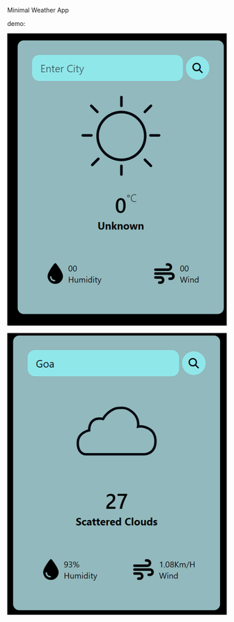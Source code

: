 Minimal Weather App

demo:

![Landing Page](<./readme-resourses/landing-page.png>)

![Weather Details](./readme-resourses/weather-demo.png)